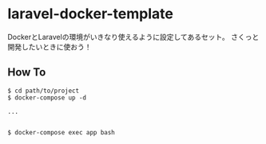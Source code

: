 # laravel-docker-template
DockerとLaravelの環境がいきなり使えるように設定してあるセット。
さくっと開発したいときに使おう！

## How To
```
$ cd path/to/project
$ docker-compose up -d

...


$ docker-compose exec app bash
```
